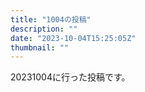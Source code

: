 ```yaml
---
title: "1004の投稿"
description: ""
date: "2023-10-04T15:25:05Z"
thumbnail: ""
---
```

20231004に行った投稿です。
<!--more-->

